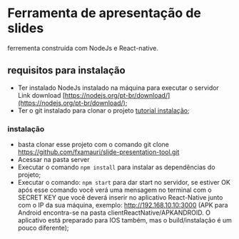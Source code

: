 # Ferramenta de apresentação de slides

ferrementa construída com NodeJs e React-native.


## requisitos para instalação

- Ter instalado NodeJs instalado na máquina para executar o servidor
Link download [https://nodejs.org/pt-br/download/](https://nodejs.org/pt-br/download/);
- Ter o git instalado para clonar o projeto [tutorial instalação](https://git-scm.com/book/en/v2/Getting-Started-Installing-Git);
### instalação
- basta clonar esse projeto com o comando git clone https://github.com/fxamauri/slide-presentation-tool.git
- Acessar na pasta server
- Executar o comando ```npm install``` para instalar as dependências do projeto;
- Executar o comando:  ```npm start```  para dar start no servidor, se estiver OK após esse comando você verá uma mensagem no terminal com o SECRET KEY que você deverá inserir no aplicativo React-Native junto com o IP da sua máquina, exemplo: http://192.168.10.10:3000 (APK para Android encontra-se na pasta clientReactNative/APKANDROID. O aplicativo está preparado para IOS também, mas o build/instalação é um pouco diferente);
